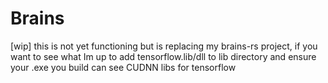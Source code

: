 # Brains
[wip] this is not yet functioning but is replacing my brains-rs project, if you want to see what Im up to add tensorflow.lib/dll to lib directory and ensure your .exe you build can see CUDNN libs for tensorflow
